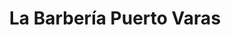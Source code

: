 ---
title: "La Barbería Puerto Varas"
url: /puerto-varas/la-barberia-puerto-varas/
shop: peluquería
---